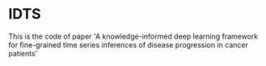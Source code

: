 # IDTS
This is the code of paper 'A knowledge-informed deep learning framework for fine-grained time series inferences of disease progression in cancer patients'
